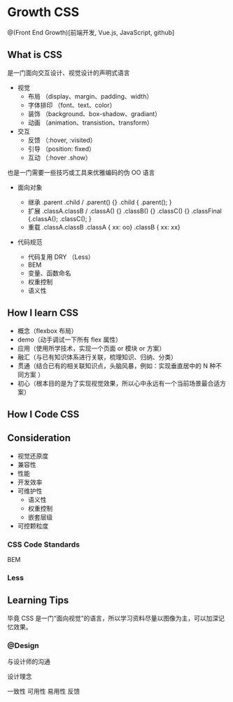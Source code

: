 # Growth CSS

@(Front End Growth)[前端开发, Vue.js, JavaScript, github]

## What is CSS

  是一门面向交互设计、视觉设计的声明式语言

- 视觉
  - 布局 （display、margin、padding、width） 
  - 字体排印 （font、text、color）
  - 装饰 （background、box-shadow、gradiant）
  - 动画 （animation、transistion、transform）
- 交互  
  - 反馈 （:hover, :visited）
  - 引导 （position: fixed）
  - 互动 （:hover  .show）
 
也是一门需要一些技巧或工具来优雅编码的伪 OO 语言

- 面向对象
  - 继承 .parent .child / .parent() {} .child { .parent(); }
  - 扩展 .classA.classB / .classA() {} .classB() {} .classC() {} .classFinal {.classA(); .classC(); } 
  - 重载 .classA.classB .classA { xx: oo}  .classB { xx: xx} 

- 代码规范
  - 代码复用 DRY （Less）
  - BEM
  - 变量、函数命名
  - 权重控制
  - 语义性

## How I learn CSS

- 概念（flexbox 布局）
- demo（动手调试一下所有 flex 属性）
- 应用（使用所学技术，实现一个页面 or 模块 or 方案）
- 融汇（与已有知识体系进行关联，梳理知识、归纳、分类）
- 贯通（结合已有的相关联知识点，头脑风暴，例如：实现垂直居中的 N 种不同方案 ）
- 初心（根本目的是为了实现视觉效果，所以心中永远有一个当前场景最合适方案）


## How I Code CSS 

## Consideration

- 视觉还原度
- 兼容性
- 性能
- 开发效率
- 可维护性
  - 语义性
  - 权重控制
  - 嵌套层级
- 可控颗粒度


### CSS Code Standards

BEM

### Less

## Learning Tips

毕竟 CSS 是一门“面向视觉”的语言，所以学习资料尽量以图像为主，可以加深记忆效果。


### @Design 

与设计师的沟通

设计理念

一致性
可用性
易用性
反馈
